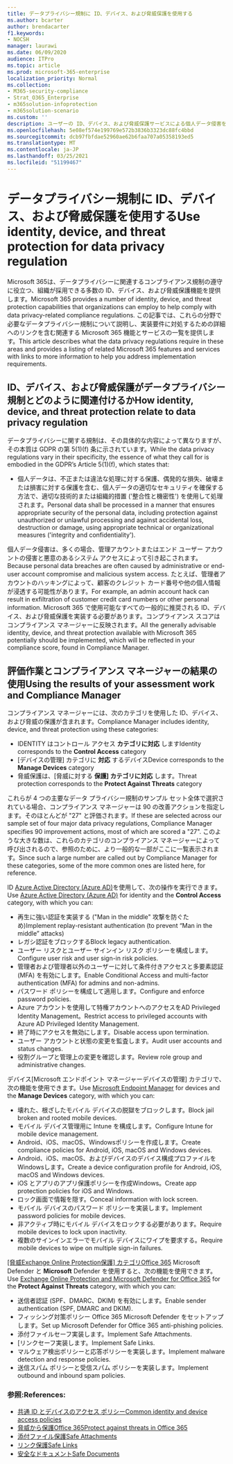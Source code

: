 ```yaml
---
title: データプライバシー規制に ID、デバイス、および脅威保護を使用する
ms.author: bcarter
author: brendacarter
f1.keywords:
- NOCSH
manager: laurawi
ms.date: 06/09/2020
audience: ITPro
ms.topic: article
ms.prod: microsoft-365-enterprise
localization_priority: Normal
ms.collection:
- M365-security-compliance
- Strat_O365_Enterprise
- m365solution-infoprotection
- m365solution-scenario
ms.custom: ''
description: ユーザーの ID、デバイス、および脅威保護サービスによる個人データ侵害をMicrosoft 365。
ms.openlocfilehash: 5e08ef574e199769e572b3836b3323dc88fc4bbd
ms.sourcegitcommit: dcb97fbfdae52960ae62b6faa707a05358193ed5
ms.translationtype: MT
ms.contentlocale: ja-JP
ms.lasthandoff: 03/25/2021
ms.locfileid: "51199467"
---
```

# <a name="use-identity-device-and-threat-protection-for-data-privacy-regulation"></a><span data-ttu-id="5df31-103">データプライバシー規制に ID、デバイス、および脅威保護を使用する</span><span class="sxs-lookup"><span data-stu-id="5df31-103">Use identity, device, and threat protection for data privacy regulation</span></span>

<span data-ttu-id="5df31-104">Microsoft 365は、データプライバシーに関連するコンプライアンス規制の遵守に役立つ、組織が採用できる多数の ID、デバイス、および脅威保護機能を提供します。</span><span class="sxs-lookup"><span data-stu-id="5df31-104">Microsoft 365 provides a number of identity, device, and threat protection capabilities that organizations can employ to help comply with data privacy-related compliance regulations.</span></span> <span data-ttu-id="5df31-105">この記事では、これらの分野で必要なデータプライバシー規制について説明し、実装要件に対処するための詳細へのリンクを含む関連する Microsoft 365 機能とサービスの一覧を提供します。</span><span class="sxs-lookup"><span data-stu-id="5df31-105">This article describes what the data privacy regulations require in these areas and provides a listing of related Microsoft 365 features and services with links to more information to help you address implementation requirements.</span></span>

## <a name="how-identity-device-and-threat-protection-relate-to-data-privacy-regulation"></a><span data-ttu-id="5df31-106">ID、デバイス、および脅威保護がデータプライバシー規制とどのように関連付けるか</span><span class="sxs-lookup"><span data-stu-id="5df31-106">How identity, device, and threat protection relate to data privacy regulation</span></span>

<span data-ttu-id="5df31-107">データプライバシーに関する規制は、その具体的な内容によって異なりますが、その本質は GDPR の第 5(1)(f) 条に示されています。</span><span class="sxs-lookup"><span data-stu-id="5df31-107">While the data privacy regulations vary in their specificity, the essence of what they call for is embodied in the GDPR’s Article 5(1)(f), which states that:</span></span>

- <span data-ttu-id="5df31-108">個人データは、不正または違法な処理に対する保護、偶発的な損失、破壊または損害に対する保護を含む、個人データの適切なセキュリティを確保する方法で、適切な技術的または組織的措置 ('整合性と機密性') を使用して処理されます。</span><span class="sxs-lookup"><span data-stu-id="5df31-108">Personal data shall be processed in a manner that ensures appropriate security of the personal data, including protection against unauthorized or unlawful processing and against accidental loss, destruction or damage, using appropriate technical or organizational measures ('integrity and confidentiality').</span></span>

<span data-ttu-id="5df31-109">個人データ侵害は、多くの場合、管理アカウントまたはエンド ユーザー アカウントの侵害と悪意のあるシステム アクセスによって引き起こされます。</span><span class="sxs-lookup"><span data-stu-id="5df31-109">Because personal data breaches are often caused by administrative or end-user account compromise and malicious system access.</span></span> <span data-ttu-id="5df31-110">たとえば、管理者アカウントのハッキングによって、顧客のクレジット カード番号や他の個人情報が浸透する可能性があります。</span><span class="sxs-lookup"><span data-stu-id="5df31-110">For example, an admin account hack can result in exfiltration of customer credit card numbers or other personal information.</span></span> <span data-ttu-id="5df31-111">Microsoft 365 で使用可能なすべての一般的に推奨される ID、デバイス、および脅威保護を実装する必要があります。コンプライアンス スコアはコンプライアンス マネージャーに反映されます。</span><span class="sxs-lookup"><span data-stu-id="5df31-111">All the generally advisable identity, device, and threat protection available with Microsoft 365 potentially should be implemented, which will be reflected in your compliance score, found in Compliance Manager.</span></span>

## <a name="using-the-results-of-your-assessment-work-and-compliance-manager"></a><span data-ttu-id="5df31-112">評価作業とコンプライアンス マネージャーの結果の使用</span><span class="sxs-lookup"><span data-stu-id="5df31-112">Using the results of your assessment work and Compliance Manager</span></span>

<span data-ttu-id="5df31-113">コンプライアンス マネージャーには、次のカテゴリを使用した ID、デバイス、および脅威の保護が含まれます。</span><span class="sxs-lookup"><span data-stu-id="5df31-113">Compliance Manager includes identity, device, and threat protection using these categories:</span></span>

- <span data-ttu-id="5df31-114">IDENTITY はコントロール アクセス **カテゴリに対応** します</span><span class="sxs-lookup"><span data-stu-id="5df31-114">Identity corresponds to the **Control Access** category</span></span>
- <span data-ttu-id="5df31-115">[デバイスの管理] カテゴリに **対応** するデバイス</span><span class="sxs-lookup"><span data-stu-id="5df31-115">Device corresponds to the **Manage Devices** category</span></span>
- <span data-ttu-id="5df31-116">脅威保護は、[脅威に対する **保護] カテゴリに対応** します。</span><span class="sxs-lookup"><span data-stu-id="5df31-116">Threat protection corresponds to the **Protect Against Threats** category</span></span>
 
<span data-ttu-id="5df31-117">これらが 4 つの主要なデータ プライバシー規制のサンプル セット全体で選択されている場合、コンプライアンス マネージャーは 90 の改善アクションを指定します。そのほとんどが "27" と評価されます。</span><span class="sxs-lookup"><span data-stu-id="5df31-117">If these are selected across our sample set of four major data privacy regulations, Compliance Manager specifies 90 improvement actions, most of which are scored a "27".</span></span> <span data-ttu-id="5df31-118">このような大きな数は、これらのカテゴリのコンプライアンス マネージャーによって呼び出されるので、参照のために、より一般的な一部がここに一覧表示されます。</span><span class="sxs-lookup"><span data-stu-id="5df31-118">Since such a large number are called out by Compliance Manager for these categories, some of the more common ones are listed here, for reference.</span></span>

<span data-ttu-id="5df31-119">ID [Azure Active Directory (Azure AD)](https://azure.microsoft.com/services/active-directory/)を使用して、次の操作を実行できます。</span><span class="sxs-lookup"><span data-stu-id="5df31-119">Use [Azure Active Directory (Azure AD)](https://azure.microsoft.com/services/active-directory/) for identity and the **Control Access** category, with which you can:</span></span>

- <span data-ttu-id="5df31-120">再生に強い認証を実装する ("Man in the middle" 攻撃を防ぐため)</span><span class="sxs-lookup"><span data-stu-id="5df31-120">Implement replay-resistant authentication (to prevent “Man in the middle” attacks)</span></span>
- <span data-ttu-id="5df31-121">レガシ認証をブロックする</span><span class="sxs-lookup"><span data-stu-id="5df31-121">Block legacy authentication.</span></span>
- <span data-ttu-id="5df31-122">ユーザー リスクとユーザー サインイン リスク ポリシーを構成します。</span><span class="sxs-lookup"><span data-stu-id="5df31-122">Configure user risk and user sign-in risk policies.</span></span>
- <span data-ttu-id="5df31-123">管理者および管理者以外のユーザーに対して条件付きアクセスと多要素認証 (MFA) を有効にします。</span><span class="sxs-lookup"><span data-stu-id="5df31-123">Enable Conditional Access and multi-factor authentication (MFA) for admins and non-admins.</span></span>
- <span data-ttu-id="5df31-124">パスワード ポリシーを構成して適用します。</span><span class="sxs-lookup"><span data-stu-id="5df31-124">Configure and enforce password policies.</span></span>
- <span data-ttu-id="5df31-125">Azure アカウントを使用して特権アカウントへのアクセスをAD Privileged Identity Management。</span><span class="sxs-lookup"><span data-stu-id="5df31-125">Restrict access to privileged accounts with Azure AD Privileged Identity Management.</span></span>
- <span data-ttu-id="5df31-126">終了時にアクセスを無効にします。</span><span class="sxs-lookup"><span data-stu-id="5df31-126">Disable access upon termination.</span></span>
- <span data-ttu-id="5df31-127">ユーザー アカウントと状態の変更を監査します。</span><span class="sxs-lookup"><span data-stu-id="5df31-127">Audit user accounts and status changes.</span></span>
- <span data-ttu-id="5df31-128">役割グループと管理上の変更を確認します。</span><span class="sxs-lookup"><span data-stu-id="5df31-128">Review role group and administrative changes.</span></span>

<span data-ttu-id="5df31-129">デバイス[Microsoft エンドポイント マネージャー[](https://www.microsoft.com/microsoft-365/microsoft-endpoint-manager)デバイスの管理] カテゴリで、次の機能を使用できます。</span><span class="sxs-lookup"><span data-stu-id="5df31-129">Use [Microsoft Endpoint Manager](https://www.microsoft.com/microsoft-365/microsoft-endpoint-manager) for devices and the **Manage Devices** category, with which you can:</span></span>

- <span data-ttu-id="5df31-130">壊れた、根ざしたモバイル デバイスの脱獄をブロックします。</span><span class="sxs-lookup"><span data-stu-id="5df31-130">Block jail broken and rooted mobile devices.</span></span>
- <span data-ttu-id="5df31-131">モバイル デバイス管理用に Intune を構成します。</span><span class="sxs-lookup"><span data-stu-id="5df31-131">Configure Intune for mobile device management.</span></span>
- <span data-ttu-id="5df31-132">Android、iOS、macOS、Windowsポリシーを作成します。</span><span class="sxs-lookup"><span data-stu-id="5df31-132">Create compliance policies for Android, iOS, macOS and Windows devices.</span></span>
- <span data-ttu-id="5df31-133">Android、iOS、macOS、およびデバイスのデバイス構成プロファイルをWindowsします。</span><span class="sxs-lookup"><span data-stu-id="5df31-133">Create a device configuration profile for Android, iOS, macOS and Windows devices.</span></span>
- <span data-ttu-id="5df31-134">iOS とアプリのアプリ保護ポリシーを作成Windows。</span><span class="sxs-lookup"><span data-stu-id="5df31-134">Create app protection policies for iOS and Windows.</span></span>
- <span data-ttu-id="5df31-135">ロック画面で情報を隠す。</span><span class="sxs-lookup"><span data-stu-id="5df31-135">Conceal information with lock screen.</span></span>
- <span data-ttu-id="5df31-136">モバイル デバイスのパスワード ポリシーを実装します。</span><span class="sxs-lookup"><span data-stu-id="5df31-136">Implement password policies for mobile devices.</span></span>
- <span data-ttu-id="5df31-137">非アクティブ時にモバイル デバイスをロックする必要があります。</span><span class="sxs-lookup"><span data-stu-id="5df31-137">Require mobile devices to lock upon inactivity.</span></span>
- <span data-ttu-id="5df31-138">複数のサインインエラーでモバイル デバイスにワイプを要求する。</span><span class="sxs-lookup"><span data-stu-id="5df31-138">Require mobile devices to wipe on multiple sign-in failures.</span></span>

<span data-ttu-id="5df31-139">[[脅威Exchange Online Protection保護] カテゴリOffice 365](../security/office-365-security/defender-for-office-365.md) Microsoft Defender と **Microsoft** Defender を使用すると、次の機能を使用できます。</span><span class="sxs-lookup"><span data-stu-id="5df31-139">Use [Exchange Online Protection and Microsoft Defender for Office 365](../security/office-365-security/defender-for-office-365.md) for the **Protect Against Threats** category, with which you can:</span></span>

- <span data-ttu-id="5df31-140">送信者認証 (SPF、DMARC、DKIM) を有効にします。</span><span class="sxs-lookup"><span data-stu-id="5df31-140">Enable sender authentication (SPF, DMARC and DKIM).</span></span>
- <span data-ttu-id="5df31-141">フィッシング対策ポリシー Office 365 Microsoft Defender をセットアップします。</span><span class="sxs-lookup"><span data-stu-id="5df31-141">Set up Microsoft Defender for Office 365 anti-phishing policies.</span></span>
- <span data-ttu-id="5df31-142">添付ファイルセーフ実装します。</span><span class="sxs-lookup"><span data-stu-id="5df31-142">Implement Safe Attachments.</span></span>
- <span data-ttu-id="5df31-143">[リンクセーフ実装します。</span><span class="sxs-lookup"><span data-stu-id="5df31-143">Implement Safe Links.</span></span>
- <span data-ttu-id="5df31-144">マルウェア検出ポリシーと応答ポリシーを実装します。</span><span class="sxs-lookup"><span data-stu-id="5df31-144">Implement malware detection and response policies.</span></span>
- <span data-ttu-id="5df31-145">送信スパム ポリシーと受信スパム ポリシーを実装します。</span><span class="sxs-lookup"><span data-stu-id="5df31-145">Implement outbound and inbound spam policies.</span></span>

### <a name="references"></a><span data-ttu-id="5df31-146">参照:</span><span class="sxs-lookup"><span data-stu-id="5df31-146">References:</span></span>

- [<span data-ttu-id="5df31-147">共通 ID とデバイスのアクセス ポリシー</span><span class="sxs-lookup"><span data-stu-id="5df31-147">Common identity and device access policies</span></span>](../security/office-365-security/identity-access-policies.md)
- [<span data-ttu-id="5df31-148">脅威から保護Office 365</span><span class="sxs-lookup"><span data-stu-id="5df31-148">Protect against threats in Office 365</span></span>](https://support.office.com/article/protect-against-threats-in-office-365-b10023f6-f30f-45d3-b3ad-b71aa4aa0d58)
- [<span data-ttu-id="5df31-149">添付ファイル保護</span><span class="sxs-lookup"><span data-stu-id="5df31-149">Safe Attachments</span></span>](../security/office-365-security/safe-attachments.md)
- [<span data-ttu-id="5df31-150">リンク保護</span><span class="sxs-lookup"><span data-stu-id="5df31-150">Safe Links</span></span>](../security/office-365-security/safe-links.md)
- [<span data-ttu-id="5df31-151">安全なドキュメント</span><span class="sxs-lookup"><span data-stu-id="5df31-151">Safe Documents</span></span>](../security/office-365-security/safe-docs.md)
